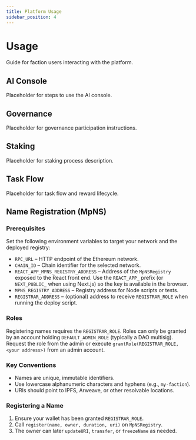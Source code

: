 ```yaml
---
title: Platform Usage
sidebar_position: 4
---
```


# Usage

Guide for faction users interacting with the platform.

## AI Console

Placeholder for steps to use the AI console.

## Governance

Placeholder for governance participation instructions.

## Staking

Placeholder for staking process description.

## Task Flow

Placeholder for task flow and reward lifecycle.

## Name Registration (MpNS)

### Prerequisites

Set the following environment variables to target your network and the deployed registry:

- `RPC_URL` – HTTP endpoint of the Ethereum network.
- `CHAIN_ID` – Chain identifier for the selected network.
- `REACT_APP_MPNS_REGISTRY_ADDRESS` – Address of the `MpNSRegistry` exposed to the React front end. Use the `REACT_APP_` prefix (or `NEXT_PUBLIC_` when using Next.js) so the key is available in the browser.
- `MPNS_REGISTRY_ADDRESS` – Registry address for Node scripts or tests.
- `REGISTRAR_ADDRESS` – (optional) address to receive `REGISTRAR_ROLE` when running the deploy script.

### Roles

Registering names requires the `REGISTRAR_ROLE`. Roles can only be granted by an account holding `DEFAULT_ADMIN_ROLE` (typically a DAO multisig). Request the role from the admin or execute
`grantRole(REGISTRAR_ROLE, <your address>)` from an admin account.

### Key Conventions

- Names are unique, immutable identifiers.
- Use lowercase alphanumeric characters and hyphens (e.g., `my-faction`).
- URIs should point to IPFS, Arweave, or other resolvable locations.

### Registering a Name

1. Ensure your wallet has been granted `REGISTRAR_ROLE`.
2. Call `register(name, owner, duration, uri)` on `MpNSRegistry`.
3. The owner can later `updateURI`, `transfer`, or `freezeName` as needed.

